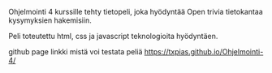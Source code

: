 Ohjelmointi 4 kurssille tehty tietopeli, joka hyödyntää Open trivia tietokantaa kysymyksien hakemisiin. 

Peli toteutettu html, css ja javascript teknologioita hyödyntäen.

github page linkki mistä voi testata peliä
https://txpias.github.io/Ohjelmointi-4/
